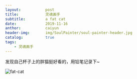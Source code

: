 ```yaml
---
layout:           post
title:            灵魂画手 
subtitle:         a fat cat
date:             2019-11-16
anthor:           caiyun
header-img:       img/SoulPainter/soul-painter-header.jpg
catalog:          true
tags:
    - 灵魂画手
---
```


发现自己杯子上的胖猫挺好看的，用铅笔记录下~

![fat-cat](http://agcaiyun.compelcode.com/soulPainter-2019-11-16-fatCat.jpg)

